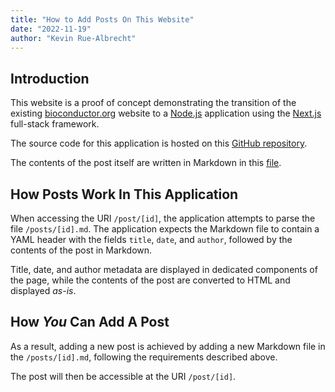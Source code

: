 ```yaml
---
title: "How to Add Posts On This Website"
date: "2022-11-19"
author: "Kevin Rue-Albrecht"
---
```


## Introduction

This website is a proof of concept demonstrating the transition of the existing [bioconductor.org][bioconductor-org] website to a [Node.js][node-js] application using the [Next.js][next-js] full-stack framework.

The source code for this application is hosted on this [GitHub repository][github-repo].

The contents of the post itself are written in Markdown in this [file][github-post-file].

## How Posts Work In This Application

When accessing the URI `/post/[id]`, the application attempts to parse the file `/posts/[id].md`.
The application expects the Markdown file to contain a YAML header with the fields `title`, `date`, and `author`,
followed by the contents of the post in Markdown.

Title, date, and author metadata are displayed in dedicated components of the page, while the contents of the post are converted to HTML and displayed _as-is_.

## How _You_ Can Add A Post

As a result, adding a new post is achieved by adding a new Markdown file in the `/posts/[id].md`, following the requirements described above.

The post will then be accessible at the URI `/post/[id]`.

<!-- Links -->

[bioconductor-org]: http://bioconductor.org/
[node-js]: https://nodejs.org
[next-js]: https://nextjs.org/
[github-repo]: https://github.com/kevinrue/bioconductor-website-react
[github-post-file]: https://github.com/kevinrue/bioconductor-website-next/blob/main/posts/example.md
